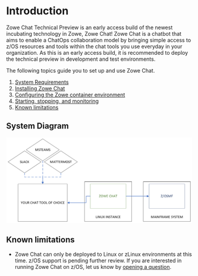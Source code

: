 # Introduction

Zowe Chat Technical Preview is an early access build of the newest incubating technology in Zowe, Zowe Chat! Zowe Chat is a chatbot that aims to enable a ChatOps collaboration model by bringing simple access to z/OS resources and tools within the chat tools you use everyday in your organization. As this is an early access build, it is recommended to deploy the technical preview in development and test environments. 

The following topics guide you to set up and use Zowe Chat.

1. [System Requirements](systemrequirements-chat.md)
2. [Installing Zowe Chat](chat_install_overview.md)
3. [Configuring the Zowe container environment](k8s-config.md)
4. [Starting, stopping, and monitoring](k8s-using.md)
5. [Known limitations](#known-limitations)

## System Diagram

<img src="../../images/zowe-chat/chat-HLA.png" alt="zowe chat hla system diagram v1" width="500"/>

## Known limitations

- Zowe Chat can only be deployed to Linux or zLinux environments at this time. z/OS support is pending further review. If you are interested in running Zowe Chat on z/OS, let us know by [opening a question](https://github.com/zowe/zowe-chat/issues/new/choose).